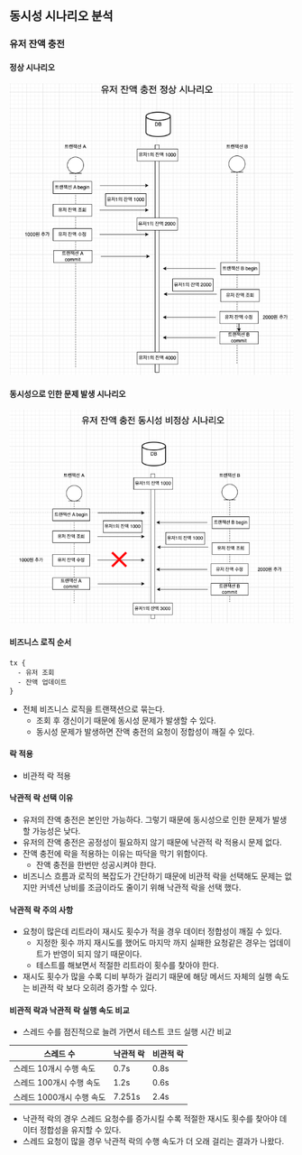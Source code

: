 ## 동시성 시나리오 분석

### 유저 잔액 충전

#### 정상 시나리오
![img.png](images/img.png)  

####  동시성으로 인한 문제 발생 시나리오
![img.png](images/img2.png)

#### 비즈니스 로직 순서

```text
tx {
  - 유저 조회
  - 잔액 업데이트
}
```

- 전체 비즈니스 로직을 트랜잭션으로 묶는다.
    - 조회 후 갱신이기 때문에 동시성 문제가 발생할 수 있다.
    - 동시성 문제가 발생하면 잔액 충전의 요청이 정합성이 깨질 수 있다.

#### 락 적용
- 비관적 락 적용

#### 낙관적 락 선택 이유
- 유저의 잔액 충전은 본인만 가능하다. 그렇기 때문에 동시성으로 인한 문제가 발생할 가능성은 낮다.
- 유저의 잔액 충전은 공정성이 필요하지 않기 때문에 낙관적 락 적용시 문제 없다.
- 잔액 충전에 락을 적용하는 이유는 따닥을 막기 위함이다.
  - 잔액 충전을 한번만 성공시켜야 한다. 
- 비즈니스 흐름과 로직의 복잡도가 간단하기 때문에 비관적 락을 선택해도 문제는 없지만 커넥션 낭비를 조금이라도 줄이기 위해 낙관적 락을 선택 했다. 

#### 낙관적 락 주의 사항
- 요청이 많은데 리트라이 재시도 횟수가 적을 경우 데이터 정합성이 깨질 수 있다.
    - 지정한 횟수 까지 재시도를 했어도 마지막 까지 실패한 요청같은 경우는 업데이트가 반영이 되지 않기 때문이다.
    - 테스트를 해보면서 적절한 리트라이 횟수를 찾아야 한다.
- 재시도 횟수가 많을 수록 디비 부하가 걸리기 때문에 해당 메서드 자체의 실행 속도는 비관적 락 보다 오히려 증가할 수 있다. 

#### 비관적 락과 낙관적 락 실행 속도 비교
- 스레드 수를 점진적으로 늘려 가면서 테스트 코드 실행 시간 비교

| 스레드 수            | 낙관적 락  | 비관적 락 |
|------------------|--------|-------|
| 스레드 10개시 수행 속도   | 0.7s   | 0.8s  |
| 스레드 100개시 수행 속도  | 1.2s   | 0.6s  |
| 스레드 1000개시 수행 속도 | 7.251s | 2.4s  |
- 낙관적 락의 경우 스레드 요청수를 증가시킬 수록 적절한 재시도 횟수를 찾아야 데이터 정합성을 유지할 수 있다.
- 스레드 요청이 많을 경우 낙관적 락의 수행 속도가 더 오래 걸리는 결과가 나왔다.
